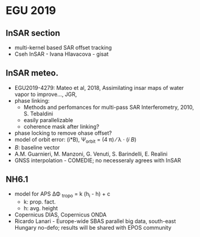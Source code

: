 # EGU 2019

## InSAR section
- multi-kernel based SAR offset tracking
- Cseh InSAR - Ivana Hlavacova - gisat

## InSAR meteo.
- EGU2019-4279: Mateo et al, 2018, Assimilating insar maps of water vapor to improve..., JGR, 
- phase linking:
    - Methods and perfomances for multi-pass SAR Interferometry, 2010, S. Tebaldini
    - easily parallelizable
    - coherence mask after linking?
- phase locking to remove ohase offset?
- model of orbit error:  (i*B), &Psi;<sub>orbit</sub> = (4 &pi;) &frasl; &lambda; &sdot; (_i_ *B*)
- *B*: baseline vector
- A.M. Guarnieri, M. Manzoni, G. Venuti, S. Barindelli, E. Realini
- GNSS interpolation - COMEDIE; no necesseraly agrees with InSAR

## NH6.1
- model for APS &Delta;&Phi; <sub>tropo</sub> = k (h<sub>i</sub> - h) + c
    - k: prop. fact.
    - h: avg. height
- Copernicus DIAS, Copernicus ONDA
- Ricardo Lanari - Europe-wide SBAS parallel big data, south-east Hungary no-defo; results will be shared with EPOS community